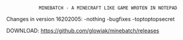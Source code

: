  
 
 
 
                MINEBATCH - A MINECRAFT LIKE GAME WROTEN IN NOTEPAD



Changes in version 16202005:
-nothing
-bugfixes
-toptoptopsecret


DOWNLOAD: https://github.com/glowiak/minebatch/releases
